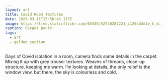 ```yaml
---
layout: art
title: Covid Room Textures
date: 2023-03-11T15:50:42.137Z
image: https://live.staticflickr.com/65535/52740287221_c1204d3d1e_h_d.jpg
caption: Carpet pants
tags:
  - art
  - golden section
---
```

Days of Covid isolation in a room, camera finds some details in the carpet. Mixing it up with grey trouser textures. Weaves of threads, close-up structure, keeping me warm. I’m looking at details, the only relief is the window view, but there, the sky is colourless and cold.
